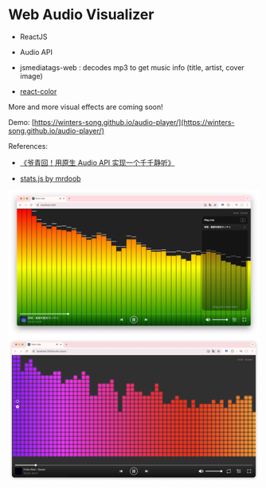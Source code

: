 # Web Audio Visualizer

 - ReactJS
 - Audio API
 - jsmediatags-web : decodes mp3 to get music info (title, artist, cover image)

 - [react-color](https://casesandberg.github.io/react-color/)

 More and more visual effects are coming soon!

 Demo: [https://winters-song.github.io/audio-player/](https://winters-song.github.io/audio-player/)

 References:
 - [《爷青回！用原生 Audio API 实现一个千千静听》](https://zhuanlan.zhihu.com/p/479683217)


 - [stats.js by mrdoob](https://mrdoob.github.io/stats.js/build/stats.js)

![](./screenshot.png)
![](./screenshot2.png)